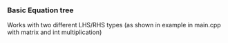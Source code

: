 ### Basic Equation tree

Works with two different LHS/RHS types (as shown in example in main.cpp with matrix and int multiplication)

